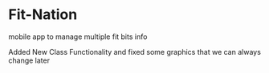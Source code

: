 # Fit-Nation
mobile app to manage multiple fit bits info

Added New Class Functionality and fixed some graphics that we can always change later
